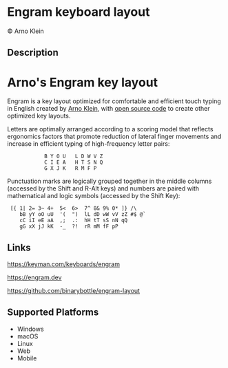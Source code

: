 Engram keyboard layout
======================

© Arno Klein

Description
-----------

# Arno's Engram key layout

Engram is a key layout optimized for comfortable and efficient touch typing in English 
created by [Arno Klein](https://binarybottle.com), 
with [open source code](https://github.com/binarybottle/engram) to create other optimized key layouts.

Letters are optimally arranged according to a scoring model that reflects ergonomics factors that promote reduction of lateral finger movements and increase in efficient typing of high-frequency letter pairs: 

                B Y O U   L D W V Z
                C I E A   H T S N Q
                G X J K   R M F P

Punctuation marks are logically grouped together in the middle columns (accessed by the Shift and R-Alt keys) and numbers are paired with mathematical and logic symbols (accessed by the Shift Key):

     [{ 1| 2= 3~ 4+  5<  6>  7^ 8& 9% 0* ]} /\
        bB yY oO uU  '(  ")  lL dD wW vV zZ #$ @`
        cC iI eE aA  ,;  .:  hH tT sS nN qQ
        gG xX jJ kK  -_  ?!  rR mM fF pP


Links
-----
https://keyman.com/keyboards/engram

https://engram.dev

https://github.com/binarybottle/engram-layout


Supported Platforms
-------------------
 * Windows
 * macOS
 * Linux
 * Web
 * Mobile
